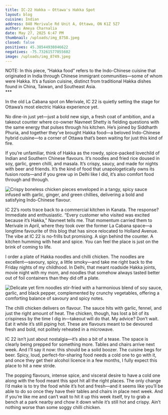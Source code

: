 ```yaml
---
title: IC-22 Hakka – Ottawa's Hakka Spot
layout: blog
cuisine: Indian
address: 848 Merivale Rd Unit A, Ottawa, ON K1Z 5Z7
author: Ameya Charnalia
date: May 27, 2025 6:47 PM
thumbnail: /uploads/img_8758.jpeg
closed: false
positives: 45.38544938046622
negatives: -75.73261577055602
image: /uploads/img_8749.jpeg
---
```

NOTE: In this piece, “Hakka food” refers to the Indo-Chinese cuisine that originated in India through Chinese immigrant communities—some of whom were Hakka. It’s a fusion cuisine, distinct from traditional Hakka dishes found in China, Taiwan, and Southeast Asia.\
\*﻿\**

In the old La Cabana spot on Merivale, IC 22 is quietly setting the stage for Ottawa’s most electric Hakka experience yet.

No dine-in just yet—just a bold new sign, a fresh coat of ambition, and a takeout counter where co-owner Navneet Shetty is fielding questions with the same energy that pulses through his kitchen. He’s joined by Siddharth Phuria, and together they’ve brought Hakka food—a beloved Indo-Chinese hybrid cuisine—to a corner of Ottawa that’s been waiting for just this kind of fire.

If you’re unfamiliar, think of Hakka as the rowdy, spice-packed lovechild of Indian and Southern Chinese flavours. It’s noodles and fried rice doused in soy, garlic, green chilli, and masala. It’s crispy, saucy, and made for nights with beer and friends. It’s the kind of food that unapologetically owns its fusion roots—and if you grew up in Delhi like I did, it’s also comfort food through and through.

![Crispy boneless chicken pieces enveloped in a tangy, spicy sauce infused with garlic, ginger, and green chillies, delivering a bold and satisfying Indo-Chinese flavour.](/uploads/img_8758.jpeg "IC-22 Hakka – Ottawa's Hakka Spot chilli chicken")

IC 22’s roots trace back to a commercial kitchen in Kanata. The response? Immediate and enthusiastic. “Every customer who visited was excited because it’s Hakka,” Navneet tells me. That momentum carried them to Merivale in April, where they took over the former La Cabana space—a longtime favourite of this blog that has since relocated to Holland Avenue. The vibe at IC 22 is no-frills but promising. A sign behind the counter. A kitchen humming with heat and spice. You can feel the place is just on the brink of coming to life.

I order a plate of Hakka noodles and chilli chicken. The noodles are excellent—savoury, spicy, a little smoky—and take me right back to the Friday nights of my childhood. In Delhi, that meant roadside Hakka joints, movie night with my mom, and noodles that somehow always tasted better out of foil containers than they did off a plate.

![Delicate yet firm noodles stir-fried with a harmonious blend of soy sauce, garlic, and black pepper, complemented by crunchy vegetables, offering a comforting balance of savoury and spicy notes.](/uploads/img_8759.jpeg "IC-22 Hakka – Ottawa's Hakka Spot hakka noodles")

The chilli chicken delivers on flavour. The sauce hits with garlic, fennel, and just the right amount of heat. The chicken, though, has lost a bit of its crispiness by the time I dig in—takeout will do that. My advice? Don’t wait. Eat it while it’s still piping hot. These are flavours meant to be devoured fresh and bold, not politely reheated in a microwave.

IC 22 isn’t just about nostalgia—it’s also a bit of a tease. The space is clearly being prepped for something more. Tables and chairs arrive next week. And I’ll say it now: this should be a solid boozer. The cuisine begs for beer. Spicy, loud, perfect-for-sharing food needs a cold one to go with it, and once they get their alcohol licence in a few months, I fully expect this place to hit a new stride.

The popping flavours, intense spice, and visceral desire to have a cold one along with the food meant this spot hit all the right places. The only change I’d make is to try the food while it’s hot and fresh—and it seems like you’ll be able to do so once they have their tables and chairs in place next week. And if you’re like me and can’t wait to hit it up this week itself, try to grab a bench at a park nearby and chow it down while it’s still hot and crispy. Ain’t nothing worse than some soggy chilli chicken.